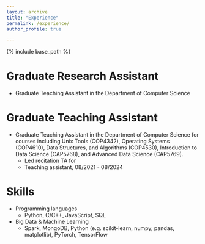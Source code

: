 ```yaml
---
layout: archive
title: "Experience"
permalink: /experience/
author_profile: true

---
```


{% include base_path %}

Graduate Research Assistant
======
*  Graduate Teaching Assistant in the Department of Computer Science

Graduate Teaching Assistant
======
* Graduate Teaching Assistant in the Department of Computer Science for courses including Unix Tools (COP4342), Operating Systems (COP4610), Data Structures, and Algorithms 
(COP4530), Introduction to Data Science (CAP5768), and Advanced Data Science (CAP5769). 
  * Led recitation TA for 
  * Teaching assistant, 08/2021 - 08/2024
  
Skills
======
* Programming languages
   * Python, C/C++, JavaScript, SQL
* Big Data & Machine Learning 
  * Spark, MongoDB, Python (e.g. scikit-learn, numpy, pandas, matplotlib), PyTorch, TensorFlow


